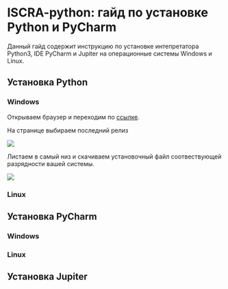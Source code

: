 # ISCRA-python: гайд по установке Python и PyCharm

Данный гайд содержит инструкцию по установке интепретатора Python3, IDE PyCharm и Jupiter на операционные системы Windows и Linux. 

## Установка Python
### Windows
Открываем браузер и переходим по [ссылке](https://www.python.org/).

На странице выбираем последний релиз

![](https://github.com/N0ktis/ISCRA-python/blob/main/img/1.png)

Листаем в самый низ и скачиваем установочный файл соотвествующей разрядности вашей системы.

![](https://github.com/N0ktis/ISCRA-python/blob/main/img/2.png)

### Linux

## Установка PyCharm
### Windows
### Linux

## Установка Jupiter
